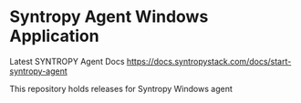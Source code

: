 # Syntropy Agent Windows Application


Latest SYNTROPY Agent Docs
https://docs.syntropystack.com/docs/start-syntropy-agent

This repository holds releases for Syntropy Windows agent

